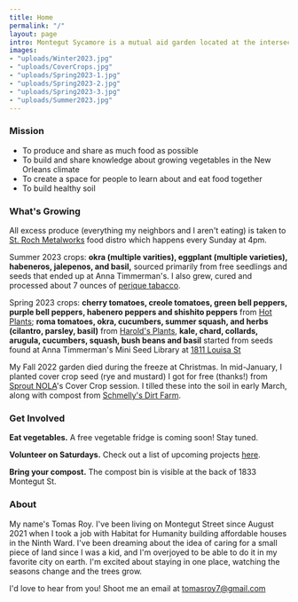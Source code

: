 ```yaml
---
title: Home
permalink: "/"
layout: page
intro: Montegut Sycamore is a mutual aid garden located at the intersection of Montegut and Prieur in the Upper Ninth Ward of New Orleans.
images:
- "uploads/Winter2023.jpg"
- "uploads/CoverCrops.jpg"
- "uploads/Spring2023-1.jpg"
- "uploads/Spring2023-2.jpg"
- "uploads/Spring2023-3.jpg"
- "uploads/Summer2023.jpg"
---
```


### Mission
- To produce and share as much food as possible
- To build and share knowledge about growing vegetables in the New Orleans climate
- To create a space for people to learn about and eat food together
- To build healthy soil

### What's Growing

All excess produce (everything my neighbors and I aren't eating) is taken to [St. Roch Metalworks](https://www.google.com/maps/place/St.+Roch+Metal+Works/@29.9844956,-90.0529212,15z/data=!4m2!3m1!1s0x0:0x86258470925b3fa4?sa=X&ved=2ahUKEwjGh9rgs86BAxXORDABHcTaAG0Q_BJ6BAhDEAA&ved=2ahUKEwjGh9rgs86BAxXORDABHcTaAG0Q_BJ6BAhNEAg) food distro which happens every Sunday at 4pm.

Summer 2023 crops: **okra (multiple varities), eggplant (multiple varieties), habeneros, jalepenos, and basil,** sourced primarily from free seedlings and seeds that ended up at Anna Timmerman's. I also grew, cured and processed about 7 ounces of [perique tabacco](https://en.wikipedia.org/wiki/Perique).

Spring 2023 crops: **cherry tomatoes, creole tomatoes, green bell peppers, purple bell peppers, habenero peppers and shishito peppers** from [Hot Plants](https://www.hotplantsnursery.com/); **roma tomatoes, okra, cucumbers, summer squash, and herbs (cilantro, parsley, basil)** from [Harold's Plants](https://www.haroldsplants.com/), **kale, chard, collards, arugula, cucumbers, squash, bush beans and basil** started from seeds found at Anna Timmerman's Mini Seed Library at [1811 Louisa St](https://goo.gl/maps/oLDdyWYPLALtQKjf7)

My Fall 2022 garden died during the freeze at Christmas. In mid-January, I planted cover crop seed (rye and mustard) I got for free (thanks!) from [Sprout NOLA](https://www.sproutnolafarm.org/)'s Cover Crop session. I tilled these into the soil in early March, along with compost from [Schmelly's Dirt Farm](https://www.schmellys.com/).

### Get Involved

**Eat vegetables.** A free vegetable fridge is coming soon! Stay tuned.

**Volunteer on Saturdays.** Check out a list of upcoming projects [here](https://tomasroy.notion.site/Montegut-Sycamore-projects-log-35b38e16fefa4edbab81669d1cc5d579).

**Bring your compost.** The compost bin is visible at the back of 1833 Montegut St.

### About

My name's Tomas Roy. I've been living on Montegut Street since August 2021 when I took a job with Habitat for Humanity building affordable houses in the Ninth Ward. I've been dreaming about the idea of caring for a small piece of land since I was a kid, and I'm overjoyed to be able to do it in my favorite city on earth. I'm excited about staying in one place, watching the seasons change and the trees grow.

I'd love to hear from you! Shoot me an email at [tomasroy7@gmail.com](mailto:tomasroy7@gmail.com)